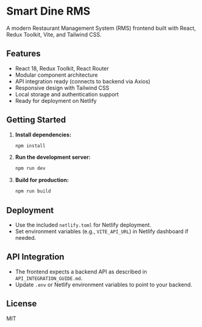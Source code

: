 # Smart Dine RMS

A modern Restaurant Management System (RMS) frontend built with React, Redux Toolkit, Vite, and Tailwind CSS.

## Features
- React 18, Redux Toolkit, React Router
- Modular component architecture
- API integration ready (connects to backend via Axios)
- Responsive design with Tailwind CSS
- Local storage and authentication support
- Ready for deployment on Netlify

## Getting Started

1. **Install dependencies:**
   ```sh
   npm install
   ```
2. **Run the development server:**
   ```sh
   npm run dev
   ```
3. **Build for production:**
   ```sh
   npm run build
   ```

## Deployment
- Use the included `netlify.toml` for Netlify deployment.
- Set environment variables (e.g., `VITE_API_URL`) in Netlify dashboard if needed.

## API Integration
- The frontend expects a backend API as described in `API_INTEGRATION_GUIDE.md`.
- Update `.env` or Netlify environment variables to point to your backend.

## License
MIT
